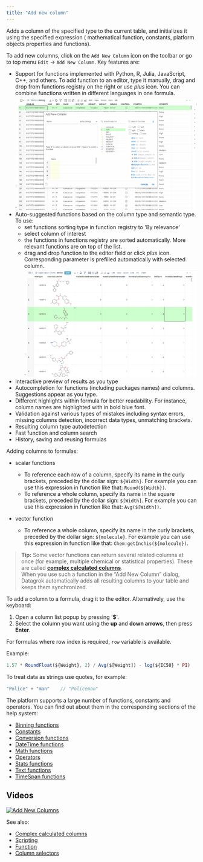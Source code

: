 ```yaml
---
title: "Add new column"
---
```


Adds a column of the specified type to the current table, and initializes it using the specified expression (
mathematical function, constants, platform objects properties and functions).

To add new columns, click on the `Add New Column` icon on the toolbar or go to top menu `Edit` -> `Add New Column`. Key features are:

* Support for functions implemented with Python, R, Julia, JavaScript, C++, and others. To add function to an editor, type it manually, drag and drop from
functions registry on the right or use *plus* icon. You can combine functions written in different languages in one formula.
![add function](./add_function_to_editor.gif)
* Auto-suggested functions based on the column type and semantic type. To use:
  * set functions sorting type in function registry to 'By relevance'
  * select column of interest
  * the functions in functions registry are sorted automatically. More relevant functions are on top of the list.
  * drag and drop function to the editor field or click *plus* icon. Corresponding parameter is prefilled automatically with selected column.
![functions suggestions](./add_new_column_functions_suggestions.gif)
* Interactive preview of results as you type
* Autocompletion for functions (including packages names) and columns. Suggestions appear as you type.
* Different highlights within formula for better readability. For instance, column names are highlighted with in bold blue font.
* Validation against various types of mistakes including syntax errors, missing columns detection, incorrect data types, unmatching brackets.
* Resulting column type autodetection
* Fast function and column search
* History, saving and reusing formulas

Adding columns to formulas:

* scalar functions
  * To reference each row of a column, specify its name in the curly brackets, preceded by the dollar sign: `${Width}`.
  For example you can use this expression in function like that: `Round(${Width})`.
  * To reference a whole column, specify its name in the square brackets, preceded by the dollar sign: `$[Width]`. For
  example you can use this expression in function like that: `Avg($[Width])`.

* vector function
  * To reference a whole column, specify its name in the curly brackets, preceded by the dollar sign: `${molecule}`. For example you can use this expression in function like that: `Chem:getInchis(${molecule})`.

> **Tip:** Some vector functions can return several related columns at once (for example, multiple chemical or statistical properties).
> These are called **[complex calculated columns](../datagrok/concepts/functions/func-params-annotation.md#complex-calculated-columns)**.  
> When you use such a function in the “Add New Column” dialog, Datagrok automatically adds all resulting columns to your table and keeps them synchronized.

To add a column to a formula, drag it to the editor. Alternatively, use the keyboard:

1. Open a column list popup by pressing '**$**'.
1. Select the column you want using the **up** and **down arrows**, then press **Enter**.

For formulas where row index is required, `row` variable is available.

Example:

```javascript
1.57 * RoundFloat(${Weight}, 2) / Avg($[Weight]) - log(${IC50} * PI)
```

To treat data as strings use quotes, for example:

```javascript
"Police" + "man"    // "Policeman"
```

The platform supports a large number of functions, constants and operators. You can find out about them in the
corresponding sections of the help system:

- [Binning functions](functions/binning-functions.md)
- [Constants](functions/constants.md)
- [Conversion functions](functions/conversion-functions.md)
- [DateTime functions](functions/datetime-functions.md)
- [Math functions](functions/math-functions.md)
- [Operators](functions/operators.md)
- [Stats functions](functions/stats-functions.md)
- [Text functions](functions/text-functions.md)
- [TimeSpan functions](functions/timespan-functions.md)

## Videos

[![Add New Columns](../uploads/youtube/add_new_columns.png "Open on Youtube")](https://www.youtube.com/watch?v=-yTTaS_WOU4)

See also:

- [Complex calculated columns](../datagrok/concepts/functions/func-params-annotation.md#complex-calculated-columns)
- [Scripting](../develop/under-the-hood/grok-script.md)
- [Function](../datagrok/concepts/functions/functions.md)
- [Column selectors](../visualize/viewers/column-selectors.md)
